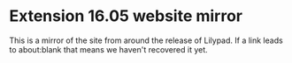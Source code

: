 # Extension 16.05 website mirror

This is a mirror of the site from around the release of Lilypad. If a link leads to about:blank that means we haven't recovered it yet.